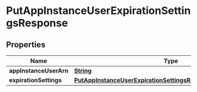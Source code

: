 

# PutAppInstanceUserExpirationSettingsResponse


## Properties

| Name | Type | Description | Notes |
|------------ | ------------- | ------------- | -------------|
|**appInstanceUserArn** | [**String**](String.md) |  |  [optional] |
|**expirationSettings** | [**PutAppInstanceUserExpirationSettingsResponseExpirationSettings**](PutAppInstanceUserExpirationSettingsResponseExpirationSettings.md) |  |  [optional] |



